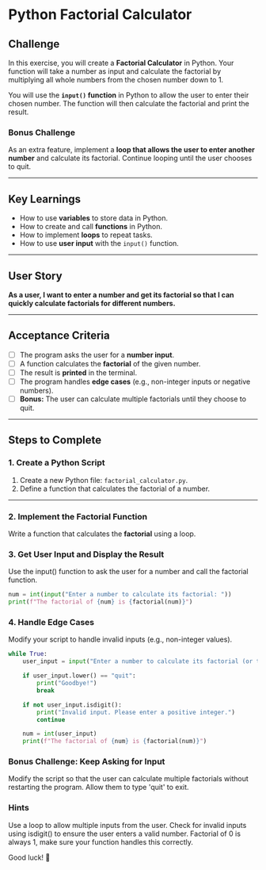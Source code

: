 # Python Factorial Calculator

## Challenge

In this exercise, you will create a **Factorial Calculator** in Python. Your function will take a number as input and calculate the factorial by multiplying all whole numbers from the chosen number down to 1.

You will use the **`input()` function** in Python to allow the user to enter their chosen number. The function will then calculate the factorial and print the result.

### Bonus Challenge

As an extra feature, implement a **loop that allows the user to enter another number** and calculate its factorial. Continue looping until the user chooses to quit.

---

## Key Learnings

- How to use **variables** to store data in Python.
- How to create and call **functions** in Python.
- How to implement **loops** to repeat tasks.
- How to use **user input** with the `input()` function.

---

## User Story

**As a user, I want to enter a number and get its factorial so that I can quickly calculate factorials for different numbers.**

---

## Acceptance Criteria

- [ ] The program asks the user for a **number input**.
- [ ] A function calculates the **factorial** of the given number.
- [ ] The result is **printed** in the terminal.
- [ ] The program handles **edge cases** (e.g., non-integer inputs or negative numbers).
- [ ] **Bonus:** The user can calculate multiple factorials until they choose to quit.

---

## Steps to Complete

### 1. Create a Python Script

1. Create a new Python file: `factorial_calculator.py`.
2. Define a function that calculates the factorial of a number.

---

### 2. Implement the Factorial Function

Write a function that calculates the **factorial** using a loop.

### 3. Get User Input and Display the Result

Use the input() function to ask the user for a number and call the factorial function.

```python
num = int(input("Enter a number to calculate its factorial: "))
print(f"The factorial of {num} is {factorial(num)}")
```

### 4. Handle Edge Cases

Modify your script to handle invalid inputs (e.g., non-integer values).

```python
while True:
    user_input = input("Enter a number to calculate its factorial (or type 'quit' to exit): ")

    if user_input.lower() == "quit":
        print("Goodbye!")
        break

    if not user_input.isdigit():
        print("Invalid input. Please enter a positive integer.")
        continue

    num = int(user_input)
    print(f"The factorial of {num} is {factorial(num)}")
```

### Bonus Challenge: Keep Asking for Input

Modify the script so that the user can calculate multiple factorials without restarting the program. Allow them to type 'quit' to exit.

### Hints

Use a loop to allow multiple inputs from the user.
Check for invalid inputs using isdigit() to ensure the user enters a valid number.
Factorial of 0 is always 1, make sure your function handles this correctly.

Good luck! 🐍
